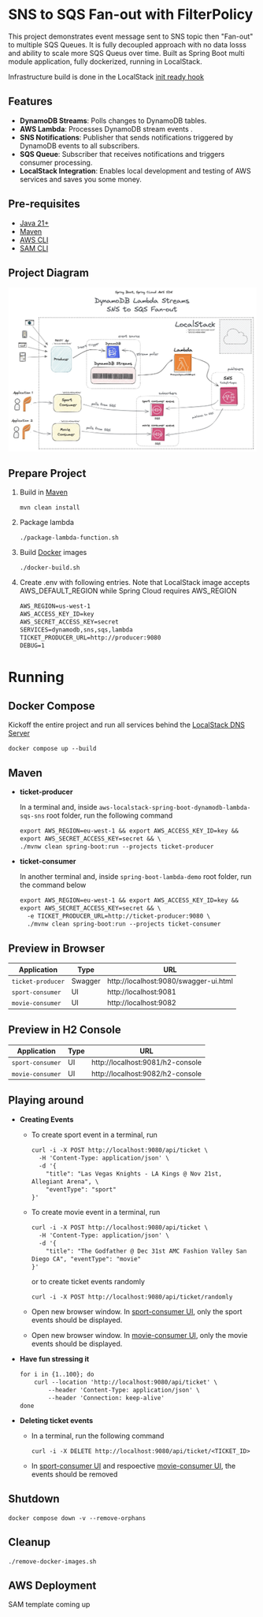 
# SNS to SQS Fan-out with FilterPolicy

This project demonstrates event message sent to SNS topic then "Fan-out" to multiple SQS Queues. It is fully decoupled approach with no data losss and ability to scale more SQS Queus over time. Built as Spring Boot multi module application, fully dockerized, running in LocalStack. 

Infrastructure build is done in the LocalStack [init ready hook](https://docs.localstack.cloud/references/init-hooks/)

## Features  

- **DynamoDB Streams**: Polls changes to DynamoDB tables.  
- **AWS Lambda**: Processes DynamoDB stream events .  
- **SNS Notifications**: Publisher that sends notifications triggered by DynamoDB events to all subscribers.  
- **SQS Queue**: Subscriber that receives notifications and triggers consumer processing.  
- **LocalStack Integration**: Enables local development and testing of AWS services and saves you some money.  


## Pre-requisites
* [Java 21+](https://www.oracle.com/java/technologies/downloads/#java21)
* [Maven](https://maven.apache.org/)
* [AWS CLI](https://aws.amazon.com/cli/)
* [SAM CLI](https://github.com/awslabs/aws-sam-cli)

## Project Diagram
![project-diagram](dynamodb-lambda-function/src/main/resources/static/diagram.jpg)

## Prepare Project


1. Build in [Maven](https://maven.apache.org/)

    ```
    mvn clean install
    ```

2. Package lambda

    ```
    ./package-lambda-function.sh
    ```


3. Build [Docker](https://docs.docker.com/desktop/) images

    ```
    ./docker-build.sh
    ```

4. Create .env with following entries. Note that LocalStack image accepts AWS_DEFAULT_REGION while Spring Cloud requires AWS_REGION

    ```
    AWS_REGION=us-west-1
    AWS_ACCESS_KEY_ID=key
    AWS_SECRET_ACCESS_KEY=secret
    SERVICES=dynamodb,sns,sqs,lambda
    TICKET_PRODUCER_URL=http://producer:9080
    DEBUG=1
    ```





# Running 

## Docker Compose

Kickoff the entire project and run all services behind the [LocalStack DNS Server](https://blog.localstack.cloud/2024-03-04-making-connecting-to-localstack-easier/) 

```
docker compose up --build
```


## Maven

- **ticket-producer**

  In a terminal and, inside `aws-localstack-spring-boot-dynamodb-lambda-sqs-sns` root folder, run the following command
  ```
  export AWS_REGION=eu-west-1 && export AWS_ACCESS_KEY_ID=key && export AWS_SECRET_ACCESS_KEY=secret && \
  ./mvnw clean spring-boot:run --projects ticket-producer
  ```

- **ticket-consumer**

  In another terminal and, inside `spring-boot-lambda-demo` root folder, run the command below
  ```
  export AWS_REGION=eu-west-1 && export AWS_ACCESS_KEY_ID=key && export AWS_SECRET_ACCESS_KEY=secret && \
    -e TICKET_PRODUCER_URL=http://ticket-producer:9080 \
    ./mvnw clean spring-boot:run --projects ticket-consumer
    ```

## Preview in Browser

| Application     | Type    | URL                                     |
|-----------------|---------|-----------------------------------------|
| `ticket-producer` | Swagger | http://localhost:9080/swagger-ui.html |
| `sport-consumer` | UI      | http://localhost:9081                  |
| `movie-consumer` | UI      | http://localhost:9082                  |

## Preview in H2 Console

| Application     | Type    | URL                                     |
|-----------------|---------|-----------------------------------------|
| `sport-consumer` | UI      | http://localhost:9081/h2-console               |
| `movie-consumer` | UI      | http://localhost:9082/h2-console                  |

## Playing around

- **Creating Events**

  - To create sport event in a terminal, run
    ```
    curl -i -X POST http://localhost:9080/api/ticket \
      -H 'Content-Type: application/json' \
      -d '{
        "title": "Las Vegas Knights - LA Kings @ Nov 21st, Allegiant Arena", \
        "eventType": "sport"
    }'
    ```
  - To create movie event in a terminal, run
    ```
    curl -i -X POST http://localhost:9080/api/ticket \
      -H 'Content-Type: application/json' \
      -d '{
        "title": "The Godfather @ Dec 31st AMC Fashion Valley San Diego CA", "eventType": "movie"
    }'
    ```

    or to create ticket events randomly
    ```
    curl -i -X POST http://localhost:9080/api/ticket/randomly
    ```

  - Open new browser window. In [sport-consumer UI](http://localhost:9081), only the sport events should be displayed.
  - Open new browser window. In [movie-consumer UI](http://localhost:9082), only the movie events should be displayed.

- **Have fun stressing it**

    ```
    for i in {1..100}; do
        curl --location 'http://localhost:9080/api/ticket' \
            --header 'Content-Type: application/json' \
            --header 'Connection: keep-alive'
    done
    ```

- **Deleting ticket events**

  - In a terminal, run the following command
    ```
    curl -i -X DELETE http://localhost:9080/api/ticket/<TICKET_ID>
    ```

  - In [sport-consumer UI](http://localhost:9081) and respoective [movie-consumer UI](http://localhost:9082), the events should be removed

## Shutdown

```
docker compose down -v --remove-orphans
```

## Cleanup

```
./remove-docker-images.sh 
```

## AWS Deployment

SAM template coming up
